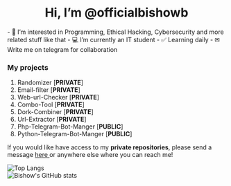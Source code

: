 <h1 align="center">Hi, I’m @officialbishowb</h1>
- 👀 I’m interested in Programming, Ethical Hacking, Cybersecurity 
and more related stuff like that
- 💻 I’m currently an IT student
- ✅ Learning daily
- ✉ Write me on telegram for collaboration

<h3>My projects</h3>
<ol>
  <li>Randomizer [<b>PRIVATE</b>]</li>
  <li>Email-filter [<b>PRIVATE</b>]</li>
  <li>Web-url-Checker [<b>PRIVATE</b>]</li>
  <li>Combo-Tool [<b>PRIVATE</b>]</li>
  <li>Dork-Combiner [<b>PRIVATE</b>]</li>
  <li>Url-Extractor [<b>PRIVATE</b>]</li>
  <li>Php-Telegram-Bot-Manger [<b>PUBLIC</b>]</li>
  <li>Python-Telegram-Bot-Manger [<b>PUBLIC</b>]</li>
 </ol>
<p>If you would like have access to my <b>private repositories</b>, please send a message <a href="t.me/officialbishow"> here </a> or anywhere else where you can reach me!<p>
  
  ![Top Langs](https://github-readme-stats.vercel.app/api/top-langs/?username=officialbishowb&theme=dark)<br>
  ![Bishow's GitHub stats](https://github-readme-stats.vercel.app/api?username=officialbishowb&show_icons=true&theme=dark)


<!---
officialbishowb/officialbishowb is a ✨ special ✨ repository because its `README.md` (this file) appears on your GitHub profile.
You can click the Preview link to take a look at your changes.
--->
